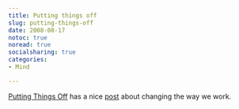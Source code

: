 ```yaml
---
title: Putting things off
slug: putting-things-off
date: 2008-08-17
notoc: true
noread: true
socialsharing: true
categories: 
- Mind

---
```

[Putting Things Off][putthingsoff] has a nice [post][putthingsoff 2] about changing the way we work.

[putthingsoff]: http://putthingsoff.com/
[putthingsoff 2]: http://putthingsoff.com/the-end-of-the-working-week/
